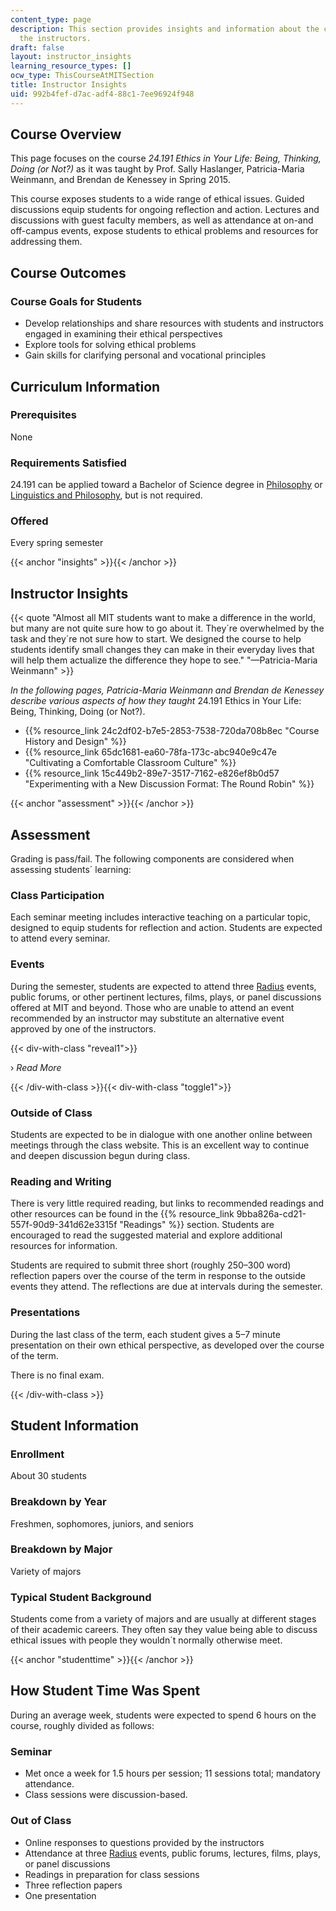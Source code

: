 ```yaml
---
content_type: page
description: This section provides insights and information about the course from
  the instructors.
draft: false
layout: instructor_insights
learning_resource_types: []
ocw_type: ThisCourseAtMITSection
title: Instructor Insights
uid: 992b4fef-d7ac-adf4-88c1-7ee96924f948
---
```

## Course Overview

This page focuses on the course _24.191 Ethics in Your Life: Being, Thinking, Doing (or Not?)_ as it was taught by Prof. Sally Haslanger, Patricia-Maria Weinmann, and Brendan de Kenessey in Spring 2015.

This course exposes students to a wide range of ethical issues. Guided discussions equip students for ongoing reflection and action. Lectures and discussions with guest faculty members, as well as attendance at on-and off-campus events, expose students to ethical problems and resources for addressing them.

## Course Outcomes

### Course Goals for Students

- Develop relationships and share resources with students and instructors engaged in examining their ethical perspectives
- Explore tools for solving ethical problems
- Gain skills for clarifying personal and vocational principles

## Curriculum Information

### Prerequisites

None

### Requirements Satisfied

24.191 can be applied toward a Bachelor of Science degree in [Philosophy](http://web.mit.edu/philosophy/program1.html) or [Linguistics and Philosophy](http://web.mit.edu/philosophy/program2.html), but is not required.

### Offered

Every spring semester

{{< anchor "insights" >}}{{< /anchor >}}

## Instructor Insights

{{< quote "Almost all MIT students want to make a difference in the world, but many are not quite sure how to go about it. They´re overwhelmed by the task and they´re not sure how to start. We designed the course to help students identify small changes they can make in their everyday lives that will help them actualize the difference they hope to see." "—Patricia-Maria Weinmann" >}}

_In the following pages, Patricia-Maria Weinmann and Brendan de Kenessey describe various aspects of how they taught_ 24.191 Ethics in Your Life: Being, Thinking, Doing (or Not?).

- {{% resource_link 24c2df02-b7e5-2853-7538-720da708b8ec "Course History and Design" %}}
- {{% resource_link 65dc1681-ea60-78fa-173c-abc940e9c47e "Cultivating a Comfortable Classroom Culture" %}}
- {{% resource_link 15c449b2-89e7-3517-7162-e826ef8b0d57 "Experimenting with a New Discussion Format: The Round Robin" %}}

{{< anchor "assessment" >}}{{< /anchor >}}

## Assessment

Grading is pass/fail. The following components are considered when assessing students´ learning:

### Class Participation

Each seminar meeting includes interactive teaching on a particular topic, designed to equip students for reflection and action. Students are expected to attend every seminar.

### Events

During the semester, students are expected to attend three [Radius](https://radius.mit.edu) events, public forums, or other pertinent lectures, films, plays, or panel discussions offered at MIT and beyond. Those who are unable to attend an event recommended by an instructor may substitute an alternative event approved by one of the instructors.

{{< div-with-class "reveal1">}}

› _Read More_

{{< /div-with-class >}}{{< div-with-class "toggle1">}}

### Outside of Class

Students are expected to be in dialogue with one another online between meetings through the class website. This is an excellent way to continue and deepen discussion begun during class.

### Reading and Writing

There is very little required reading, but links to recommended readings and other resources can be found in the {{% resource_link 9bba826a-cd21-557f-90d9-341d62e3315f "Readings" %}} section. Students are encouraged to read the suggested material and explore additional resources for information.

Students are required to submit three short (roughly 250–300 word) reflection papers over the course of the term in response to the outside events they attend. The reflections are due at intervals during the semester.

### Presentations

During the last class of the term, each student gives a 5–7 minute presentation on their own ethical perspective, as developed over the course of the term.

There is no final exam.

{{< /div-with-class >}}

## Student Information

### Enrollment

About 30 students

### Breakdown by Year

Freshmen, sophomores, juniors, and seniors

### Breakdown by Major

Variety of majors

### Typical Student Background

Students come from a variety of majors and are usually at different stages of their academic careers. They often say they value being able to discuss ethical issues with people they wouldn´t normally otherwise meet.

{{< anchor "studenttime" >}}{{< /anchor >}}

## How Student Time Was Spent

During an average week, students were expected to spend 6 hours on the course, roughly divided as follows:

### Seminar

- Met once a week for 1.5 hours per session; 11 sessions total; mandatory attendance.
- Class sessions were discussion-based. 

### Out of Class

- Online responses to questions provided by the instructors
- Attendance at three [Radius](http://radius.mit.edu/) events, public forums, lectures, films, plays, or panel discussions
- Readings in preparation for class sessions
- Three reflection papers
- One presentation